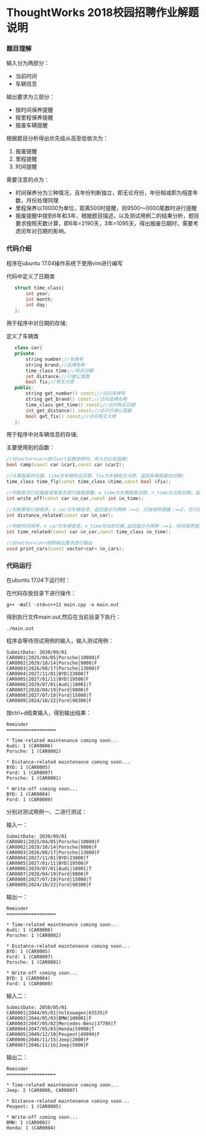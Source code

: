 # ThoughtWorks 2018校园招聘作业解题说明
### 题目理解
输入分为两部分：
 * 当前时间
 * 车辆信息

输出要求为三部分：
 * 按时间保养提醒
 * 按里程保养提醒
 * 报废车辆提醒

根据题目分析得出优先级从高至低依次为：
 1. 报废提醒
 2. 里程提醒
 3. 时间提醒

需要注意的点为：
 + 时间保养分为三种情况，且年份判断独立，即无论月份，年份相减即为相差年数，月份处理同理
 + 里程保养以10000为单位，距离500时提醒，则9500～0000尾数时进行提醒
 + 报废提醒中提到6年和3年，根据题目描述，以及测试用例二的结果分析，题目要求按照天数计算，即6年=2190天，3年=1095天，得出报废日期时，需要考虑闰年对日期的影响。
 
 
 ### 代码介绍
程序在ubuntu 17.04操作系统下使用vim进行编写

代码中定义了日期类
 ```c++
 	struct time_class{
    	int year;
        int month;
        int day;
    };
 ```
 用于程序中对日期的存储;
 
 定义了车辆类
 ```c++
 	class car{
    private:
        string number;//车牌号
        string brand;//品牌名称
        time_class time;//购买日期
        int distance;//行驶公里数
        bool fix;//有无大修
    public:
    	string get_number() const;//访问车牌号
        string get_brand() const;//访问品牌名称
        time_class get_time() const;//访问购买日期
        int get_distance() const;//访问行驶公里数
        bool get_fix() const;//访问有无大修
    };
 ```
用于程序中对车辆信息的存储;

主要使用到的函数：
```c++
//对vector<car>进行sort函数排序时，传入的比较函数;
bool camp(const car &car1,const car &car2);

//计算报废的日期，time为车辆购买日期，fix为车辆有无大修，返回车辆报废的日期;
time_class time_fly(const time_class &time,const bool &fix);

//判断是否已经报废或者是否进行报废提醒，w_time为车辆报废日期，n_time为当前日期，返回值分为三种：==1、已经报废;==2、报废提醒;==3、无报废提醒;
int write_off(const car &n_car,const int &n_time);

//判断里程行驶保养，n_car为车辆信息，返回值分为两种：==1、行驶保养提醒；==2、无行驶保养提醒;
int distance_related(const car &n_car);

//判断时间保养，n_car为车辆信息，n_time为当前日期,返回值分为两种：==1、时间保养提醒;==2、无时间保养提醒;
int time_related(const car &n_car,const time_class &n_time);

//对vector<car>按照输出要求进行输出
void print_cars(const vector<car> &n_cars);

```

### 代码运行
在ubuntu 17.04下运行时：

在代码存放目录下进行操作：

```shell
g++ -Wall -std=c++11 main.cpp -o main.out
```
得到执行文件main.out,然后在当前目录下执行：
```shell
./main.out
```
程序会等待测试用例的输入，输入测试用例：
```shell
SubmitDate: 2030/09/01
CAR0001|2025/04/05|Porsche|10000|F
CAR0002|2029/10/14|Porsche|9000|F
CAR0003|2026/08/17|Porsche|13000|F
CAR0004|2027/11/01|BYD|23000|T
CAR0005|2027/01/11|BYD|19500|F
CAR0006|2029/07/01|Audi|10001|T
CAR0007|2028/04/19|Ford|9800|F
CAR0008|2027/07/10|Ford|15000|T
CAR0009|2024/10/22|Ford|90300|F
```

按ctrl+d结束输入，得到输出结果：

```shell
Reminder
==================

* Time-related maintenance coming soon...
Audi: 1 (CAR0006)
Porsche: 1 (CAR0002)

* Distance-related maintenance coming soon...
BYD: 1 (CAR0005)
Ford: 1 (CAR0007)
Porsche: 1 (CAR0001)

* Write-off coming soon...
BYD: 1 (CAR0004)
Ford: 1 (CAR0009)

```

分别对测试用例一、二进行测试：

输入一：
```shell
SubmitDate: 2030/09/01
CAR0001|2025/04/05|Porsche|10000|F
CAR0002|2029/10/14|Porsche|9000|F
CAR0003|2026/08/17|Porsche|13000|F
CAR0004|2027/11/01|BYD|23000|T
CAR0005|2027/01/11|BYD|19500|F
CAR0006|2029/07/01|Audi|10001|T
CAR0007|2028/04/19|Ford|9800|F
CAR0008|2027/07/10|Ford|15000|T
CAR0009|2024/10/22|Ford|90300|F
```
输出一：
```shell
Reminder
==================

* Time-related maintenance coming soon...
Audi: 1 (CAR0006)
Porsche: 1 (CAR0002)

* Distance-related maintenance coming soon...
BYD: 1 (CAR0005)
Ford: 1 (CAR0007)
Porsche: 1 (CAR0001)

* Write-off coming soon...
BYD: 1 (CAR0004)
Ford: 1 (CAR0009)

```

输入二：
```shell
SubmitDate: 2050/05/01
CAR0001|2044/05/01|Volkswagen|65535|F
CAR0002|2044/05/03|BMW|100001|F
CAR0003|2047/05/02|Mercedes-Benz|37789|T
CAR0004|2047/05/03|Honda|59908|T
CAR0005|2049/12/10|Peugeot|49999|F
CAR0006|2046/11/15|Jeep|2000|F
CAR0007|2046/11/16|Jeep|5000|F
```
输出二：
```shell
Reminder
==================

* Time-related maintenance coming soon...
Jeep: 2 (CAR0006, CAR0007)

* Distance-related maintenance coming soon...
Peugeot: 1 (CAR0005)

* Write-off coming soon...
BMW: 1 (CAR0002)
Honda: 1 (CAR0004)

```